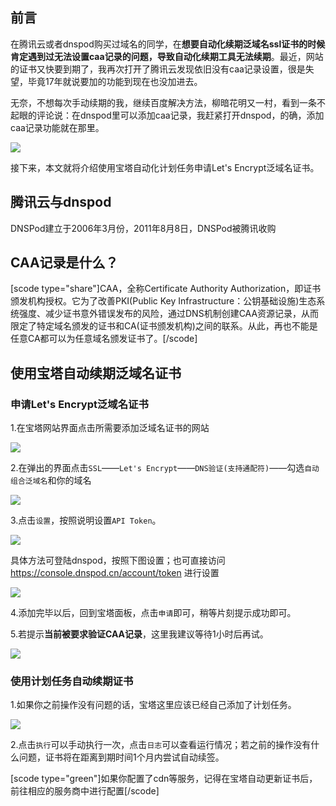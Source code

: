##  前言

在腾讯云或者dnspod购买过域名的同学，在**想要自动化续期泛域名ssl证书的时候肯定遇到过无法设置caa记录的问题，导致自动化续期工具无法续期**。最近，网站的证书又快要到期了，我再次打开了腾讯云发现依旧没有caa记录设置，很是失望，毕竟17年就说要加的功能到现在也没加进去。

无奈，不想每次手动续期的我，继续百度解决方法，柳暗花明又一村，看到一条不起眼的评论说：在dnspod里可以添加caa记录，我赶紧打开dnspod，的确，添加caa记录功能就在那里。

![](https://cdn.jsdelivr.net/gh/youzhiran/ImgData/2020.6/543/1.png)

接下来，本文就将介绍使用宝塔自动化计划任务申请Let's Encrypt泛域名证书。



## 腾讯云与dnspod

DNSPod建立于2006年3月份，2011年8月8日，DNSPod被腾讯收购



## CAA记录是什么？

[scode type="share"]CAA，全称Certificate Authority Authorization，即证书颁发机构授权。它为了改善PKI(Public Key Infrastructure：公钥基础设施)生态系统强度、减少证书意外错误发布的风险，通过DNS机制创建CAA资源记录，从而限定了特定域名颁发的证书和CA(证书颁发机构)之间的联系。从此，再也不能是任意CA都可以为任意域名颁发证书了。[/scode]



## 使用宝塔自动续期泛域名证书

###  申请Let's Encrypt泛域名证书

1.在宝塔网站界面点击所需要添加泛域名证书的网站

![](https://cdn.jsdelivr.net/gh/youzhiran/ImgData/2020.6/543/image-20200918115805066.png)



2.在弹出的界面点击`SSL`——`Let's Encrypt`——`DNS验证(支持通配符)`——勾选`自动组合泛域名`和你的域名

![](https://cdn.jsdelivr.net/gh/youzhiran/ImgData/2020.6/543/image-20200918115955506.png)



3.点击`设置`，按照说明设置`API Token`。

![](https://cdn.jsdelivr.net/gh/youzhiran/ImgData/2020.6/543/image-20200918120302285.png)

具体方法可登陆dnspod，按照下图设置；也可直接访问 https://console.dnspod.cn/account/token 进行设置

![](https://cdn.jsdelivr.net/gh/youzhiran/ImgData/2020.6/543/image-20200918120542474.png)



4.添加完毕以后，回到宝塔面板，点击`申请`即可，稍等片刻提示成功即可。



5.若提示**当前被要求验证CAA记录**，这里我建议等待1小时后再试。

![](https://cdn.jsdelivr.net/gh/youzhiran/ImgData/2020.6/543/image-20200918121936682.png)



### 使用计划任务自动续期证书

1.如果你之前操作没有问题的话，宝塔这里应该已经自己添加了计划任务。

![](https://cdn.jsdelivr.net/gh/youzhiran/ImgData/2020.6/543/image-20200919091553118.png)



2.点击`执行`可以手动执行一次，点击`日志`可以查看运行情况；若之前的操作没有什么问题，证书将在距离到期时间1个月内尝试自动续签。

[scode type="green"]如果你配置了cdn等服务，记得在宝塔自动更新证书后，前往相应的服务商中进行配置[/scode]